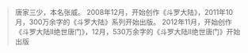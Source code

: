 > 唐家三少，本名张威。
> 2008年12月，开始创作《斗罗大陆》，2011年10月，300万余字的《斗罗大陆》系列开始出版。
> 2012年11月，开始创作《斗罗大陆II绝世唐门》，12月，530万余字的《斗罗大陆II绝世唐门》开始出版